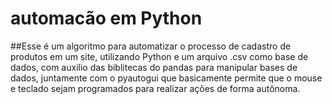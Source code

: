 # automacão em Python

##Esse é um algoritmo para automatizar o processo de cadastro de produtos em um site, utilizando Python e um arquivo .csv como base de dados, com auxilio das biblitecas do pandas para manipular bases de dados, juntamente com o pyautogui que basicamente permite que o mouse e teclado sejam programados para realizar ações de forma autônoma.
